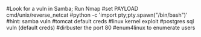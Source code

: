 #Look for a vuln in Samba; Run Nmap
#set PAYLOAD cmd/unix/reverse_netcat
#python -c 'import pty;pty.spawn("/bin/bash")'
#hint: samba vuln
#tomcat default creds
#linux kernel exploit
#postgres sql vuln (default creds)
#dirbuster the port 80
#enum4linux to enumerate users

